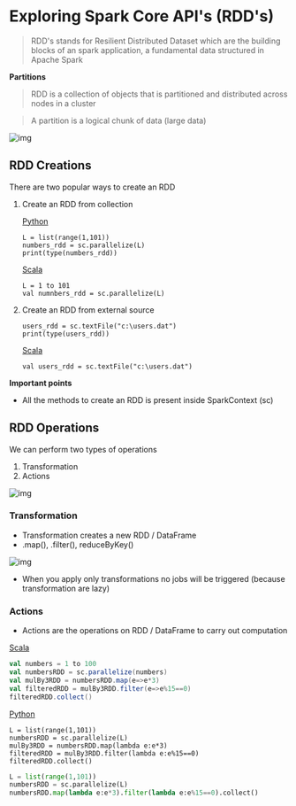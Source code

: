 # Exploring Spark Core API's (RDD's)

> RDD's stands for Resilient Distributed Dataset which are the building blocks of an spark application, a fundamental data structured in Apache Spark

**Partitions**

> RDD is a collection of objects that is partitioned and distributed across nodes in a cluster

> A partition is a logical chunk of data (large data)

![img](https://lh7-rt.googleusercontent.com/docsz/AD_4nXfKqQlp0y1Wak5aSLXTXv7k3rl5fx_-YhqJn9vXigCXWwEVwlN9Jc_3mBYotbFT3kcH-X-lxxhdj3yDdoRek6OLPOmEwLLuxMrfJ1BcTxpQSES6X-tIRSJCr1VgYPLmP1KF2S3F_RBkS9-ysJLSSJXQG7vt?key=Dxp7lTxgvspH2ig-I7LuEw)

## RDD Creations

There are two popular ways to create an RDD

1. Create an RDD from collection

   <u>Python</u>

   ```
   L = list(range(1,101))
   numbers_rdd = sc.parallelize(L)
   print(type(numbers_rdd))
   ```

   <u>Scala</u>

   ```
   L = 1 to 101
   val numnbers_rdd = sc.parallelize(L)
   ```

   

2. Create an RDD from external source

   ```
   users_rdd = sc.textFile("c:\users.dat")
   print(type(users_rdd))
   ```

   <u>Scala</u>

   ```
   val users_rdd = sc.textFile("c:\users.dat")
   ```

   

**Important points**

* All the methods to create an RDD is present inside SparkContext (sc)

## RDD Operations

We can perform two types of operations

1. Transformation
2. Actions

![img](https://lh7-rt.googleusercontent.com/docsz/AD_4nXdaTLPuA3Kcg2Bk4awB6GfME5OrwHmQaKlb4xLKMF60gbWuN6NXUkEHbxxoXhs1xp6Dp71vYH-OwAYjAh-DK83ABvBuB5ESwpGDkw7v-X6meF_I8iy-aVh9uZVAov2j967z7NGuI-YkaZnH-1MCLCS-mzDT?key=Dxp7lTxgvspH2ig-I7LuEw)





### Transformation

* Transformation creates a new RDD / DataFrame
* .map(), .filter(), reduceByKey()

![img](https://lh7-rt.googleusercontent.com/docsz/AD_4nXfSCtuOURDdf0K1fvaqUOBv1rQVcnxuN2qMF2exw74N8LP8jxzh35Tkh6VH2D54B1YPXCy5SmfaJsoBWnlEqlAtjRDN9SeWHA-3f-dLo_0sTKOmOG7zpYsqE3lmV2chhoH-Q4klfdR7RpzG8HbvnqVBgi17?key=Dxp7lTxgvspH2ig-I7LuEw)

* When you apply only transformations no jobs will be triggered (because transformation are lazy)

### Actions

* Actions are the operations on RDD / DataFrame to carry out computation

<u>Scala</u>

```scala
val numbers = 1 to 100
val numbersRDD = sc.parallelize(numbers)
val mulBy3RDD = numbersRDD.map(e=>e*3)
val filteredRDD = mulBy3RDD.filter(e=>e%15==0)
filteredRDD.collect()
```

<u>Python</u>

```
L = list(range(1,101))
numbersRDD = sc.parallelize(L)
mulBy3RDD = numbersRDD.map(lambda e:e*3)
filteredRDD = mulBy3RDD.filter(lambda e:e%15==0)
filteredRDD.collect()
```

```python
L = list(range(1,101))
numbersRDD = sc.parallelize(L)
numbersRDD.map(lambda e:e*3).filter(lambda e:e%15==0).collect()
```





